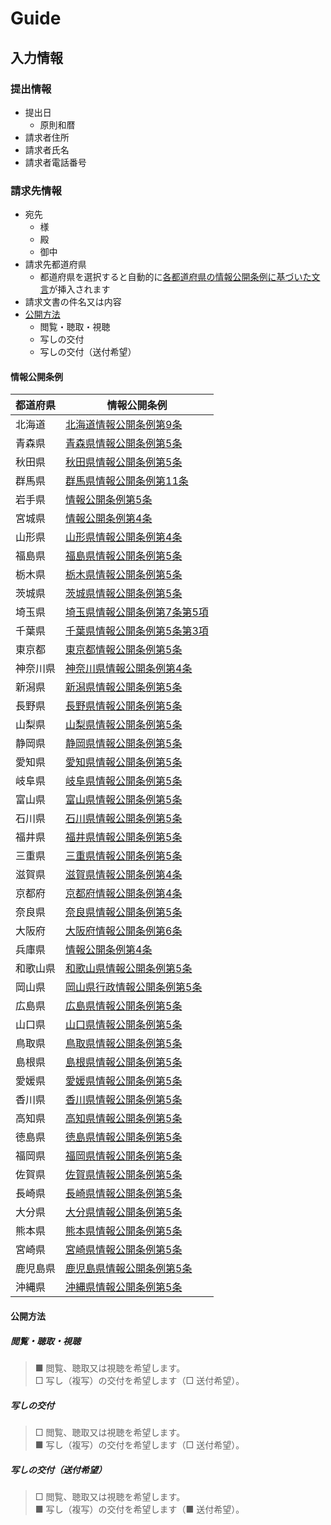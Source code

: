# Guide

## 入力情報

### 提出情報

- 提出日
  - 原則和暦
- 請求者住所
- 請求者氏名
- 請求者電話番号

### 請求先情報

- 宛先
  - 様
  - 殿
  - 御中
- 請求先都道府県
  - 都道府県を選択すると自動的に[各都道府県の情報公開条例に基づいた文言](#情報公開条例)が挿入されます
- 請求文書の件名又は内容
- [公開方法](#公開方法)
  - 閲覧・聴取・視聴
  - 写しの交付
  - 写しの交付（送付希望）

#### 情報公開条例

| 都道府県 | 情報公開条例                                                                                                                             |
| ---- | ---------------------------------------------------------------------------------------------------------------------------------- |
| 北海道  | [北海道情報公開条例第9条](http://www.pref.hokkaido.lg.jp/sm/bgc/grp/02/jouho_jourei29_03_31.pdf)                                              |
| 青森県  | [青森県情報公開条例第5条](http://reiki.pref.aomori.lg.jp/reiki_honbun/c0010058001.html)                                                       |
| 秋田県  | [秋田県情報公開条例第5条](https://www1.g-reiki.net/pref_akita/reiki_honbun/u600RG00000022.html)                                               |
| 群馬県  | [群馬県情報公開条例第11条](http://www.pref.gunma.jp/07/c0110012.html)                                                                         |
| 岩手県  | [情報公開条例第5条](http://www2.pref.iwate.jp/~hp0802/oshirase/jyohou/jyoukyou/InfPub/kitei/kitei1.pdf)                                    |
| 宮城県  | [情報公開条例第4条](https://www.pref.miyagi.jp/uploaded/attachment/353561.pdf)                                                             |
| 山形県  | [山形県情報公開条例第4条](https://www.pref.yamagata.jp/ou/somu/020023/johokokai/johokokai2703.pdf)                                            |
| 福島県  | [福島県情報公開条例第5条](https://www.pref.fukushima.lg.jp/uploaded/attachment/225471.pdf)                                                    |
| 栃木県  | [栃木県情報公開条例第5条](http://www.pref.tochigi.lg.jp/reiki/reiki_honbun/ae10100951.html)                                                   |
| 茨城県  | [茨城県情報公開条例第5条](http://www.pref.ibaraki.jp/somu/somu/hosei/cont/reiki_int/reiki_honbun/o4001297001.html)                            |
| 埼玉県  | [埼玉県情報公開条例第7条第5項](https://www.pref.saitama.lg.jp/a0304/jourei-top/documents/jyourei2905.pdf)                                       |
| 千葉県  | [千葉県情報公開条例第5条第3項](https://www.pref.chiba.lg.jp/jinji/ninyou/iken/h26/documents/jyouhoukoukai-jyourei.pdf)                          |
| 東京都  | [東京都情報公開条例第5条](http://www.reiki.metro.tokyo.jp/reiki_honbun/g1010214001.html)                                                      |
| 神奈川県 | [神奈川県情報公開条例第4条](http://www.pref.kanagawa.jp/docs/h3e/pub/documents/00004.pdf)                                                      |
| 新潟県  | [新潟県情報公開条例第5条](https://www1.g-reiki.net/pref.niigata/reiki_honbun/e401RG00000031.html)                                             |
| 長野県  | [長野県情報公開条例第5条](https://www.pref.nagano.lg.jp/kokai/kensei/tokei/johokokai/johokokai/documents/johokokai300401.pdf)                 |
| 山梨県  | [山梨県情報公開条例第5条](http://www.pref.yamanashi.jp/somu/shigaku/reiki/reiki_honbun/a500RG00001026.html)                                   |
| 静岡県  | [静岡県情報公開条例第5条](https://www.pref.shizuoka.jp/soumu/so-320/documents/jjourei271225.pdf)                                              |
| 愛知県  | [愛知県情報公開条例第5条](https://www.pref.aichi.jp/uploaded/attachment/251047.pdf)                                                           |
| 岐阜県  | [岐阜県情報公開条例第5条](https://www.pref.gifu.lg.jp/kensei/gyosei-kanri/shitei-kanri/chiiki-sports/2012plaza.data/34_jououkoukaijourei.pdf) |
| 富山県  | [富山県情報公開条例第5条](http://www.pref.toyama.jp/sections/1103/reiki_int/reiki_honbun/i001RG00001022.html)                                 |
| 石川県  | [石川県情報公開条例第5条](http://www.pref.ishikawa.lg.jp/joho/koukai/documents/jourei1.pdf)                                                   |
| 福井県  | [福井県情報公開条例第5条](http://www.pref.fukui.lg.jp/doc/koukaihou/jyouho/koukaitop_d/fil/jyohojyoreiH280401.pdf)                            |
| 三重県  | [三重県情報公開条例第5条](http://www.pref.mie.lg.jp/common/content/000729733.pdf)                                                             |
| 滋賀県  | [滋賀県情報公開条例第4条](http://www.pref.shiga.lg.jp/jourei/reiki_int/reiki_honbun/k001RG00000247.html?id=j2_k2)                             |
| 京都府  | [京都府情報公開条例第4条](http://www.pref.kyoto.jp/reiki/reiki_honbun/a3001374001.html)                                                       |
| 奈良県  | [奈良県情報公開条例第5条](http://www.pref.nara.jp/secure/64273/zyouhoukoukaizyoureiH30.3.pdf)                                                 |
| 大阪府  | [大阪府情報公開条例第6条](http://www.pref.osaka.lg.jp/houbun/reiki/reiki_honbun/k201RG00000008.html)                                          |
| 兵庫県  | [情報公開条例第4条](https://web.pref.hyogo.lg.jp/kk33/documents/2804johokokaijorei.pdf)                                                    |
| 和歌山県 | [和歌山県情報公開条例第5条](https://www.pref.wakayama.lg.jp/prefg/010100/reiki/reiki_honbun/k501RG00001334.html)                               |
| 岡山県  | [岡山県行政情報公開条例第5条](http://reiki.pref.okayama.jp/reiki/Li05_Hon_Main_Frame.exe?UTDIR=C:\efserv2\ss00000016\GUEST&TID=1&SYSID=798)     |
| 広島県  | [広島県情報公開条例第5条](https://www.pref.hiroshima.lg.jp/uploaded/attachment/203485.pdf)                                                    |
| 山口県  | [山口県情報公開条例第5条](https://www.pref.yamaguchi.lg.jp/cmsdata/d/b/1/db1bb6018d3ab44339c6d4665f74e6d6.pdf)                                |
| 鳥取県  | [鳥取県情報公開条例第5条](https://www1.g-reiki.net/tottori/reiki_honbun/k500RG00001015.html)                                                  |
| 島根県  | [島根県情報公開条例第5条](https://www.pref.shimane.lg.jp/admin/pref/johokoukai/koukai_hogo/index.data/j-jorei.pdf)                            |
| 愛媛県  | [愛媛県情報公開条例第5条](https://www.police.pref.ehime.jp/kitei/reiki_honbun/u227RG00000026.html)                                            |
| 香川県  | [香川県情報公開条例第5条](https://www.pref.kagawa.lg.jp/johoshitsu/johokokai/koukaijourei.shtml)                                              |
| 高知県  | [高知県情報公開条例第5条](http://www.reikisyuutou.pref.kochi.lg.jp/reiki/JoureiV5HTMLContents/act/frame/frame110000013.htm)                   |
| 徳島県  | [徳島県情報公開条例第5条](https://reiki.pref.tokushima.lg.jp/reiki_honbun/o001RG00000991.html)                                                |
| 福岡県  | [福岡県情報公開条例第5条](http://www.pref.fukuoka.lg.jp/uploaded/attachment/16355.pdf)                                                        |
| 佐賀県  | [佐賀県情報公開条例第5条](https://sy.pref.saga.lg.jp/kenseijoho/jorei/reiki_int/reiki_honbun/q201RG00000071.html)                             |
| 長崎県  | [長崎県情報公開条例第5条](http://www.pref.nagasaki.jp/bunrui/kenseijoho/johokokai-kojinjohohogo/johokokai/kaiji/61234.html)                   |
| 大分県  | [大分県情報公開条例第5条](https://www.pref.oita.jp/uploaded/life/1018965_2005943_misc.pdf)                                                    |
| 熊本県  | [熊本県情報公開条例第5条](http://www.pref.kumamoto.jp/common/UploadFileOutput.ashx?c_id=3&id=5475&sub_id=4&flid=23613)                        |
| 宮崎県  | [宮崎県情報公開条例第5条](https://www.pref.miyazaki.lg.jp/somu/kense/joho/documents/8631_20170328162844-1.pdf)                                |
| 鹿児島県 | [鹿児島県情報公開条例第5条](https://www.pref.kagoshima.jp/ab04/kensei/joho/kokai/jyorei.html)                                                  |
| 沖縄県  | [沖縄県情報公開条例第5条](https://www.pref.okinawa.jp/reiki/41390101003700000000/41390101003700000000/41390101003700000000.html)              |

#### 公開方法

##### 閲覧・聴取・視聴

> ■ 閲覧、聴取又は視聴を希望します。<br>□ 写し（複写）の交付を希望します（□ 送付希望）。

##### 写しの交付

> □ 閲覧、聴取又は視聴を希望します。<br>■ 写し（複写）の交付を希望します（□ 送付希望）。

##### 写しの交付（送付希望）

> □ 閲覧、聴取又は視聴を希望します。<br>■ 写し（複写）の交付を希望します（■ 送付希望）。

